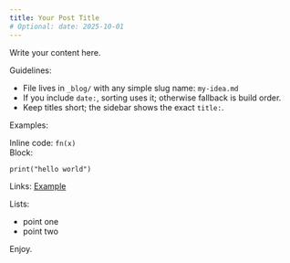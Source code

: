 ```yaml
---
title: Your Post Title
# Optional: date: 2025-10-01
---
```


Write your content here.

Guidelines:
- File lives in `_blog/` with any simple slug name: `my-idea.md`
- If you include `date:`, sorting uses it; otherwise fallback is build order.
- Keep titles short; the sidebar shows the exact `title:`.

Examples:

Inline code: `fn(x)`  
Block:
```
print("hello world")
```

Links: [Example](https://example.com)

Lists:
- point one
- point two

Enjoy.

